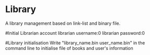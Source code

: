 # Library
A library management based on link-list and binary file.

#Initial Librarian account
librarian username:0
librarian password:0

#Library initialisation
Write "library_name.bin user_name.bin" in the
command line to initialise file of books and user's information
